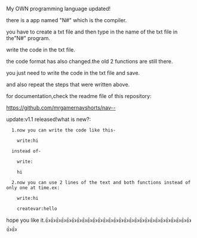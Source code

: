 My OWN programming language updated!

there is a app named "N#" which is the compiler.

you have to create a txt file and then type in the name of the txt file in the"N#" program.

write the code in the txt file.

the code format has also changed.the old 2 functions are still there.

you just need to write the code in the txt file and save.

and also repeat the steps that were written above.

for documentation,check the readme file of this repository:

https://github.com/mrgamernavshorts/nav--

update:v1.1 released!what is new?:

      1.now you can write the code like this-
      
        write:hi
        
      instead of-
      
        write:
        
        hi
        
      2.now you can use 2 lines of the text and both functions instead of only one at time.ex:
      
        write:hi
        
        createvar:hello

hope you like it.👍👍👍👍👍👍👍👍👍👍👍👍👍👍👍👍👍👍👍👍👍👍👍👍👍👍👍👍👍👍
